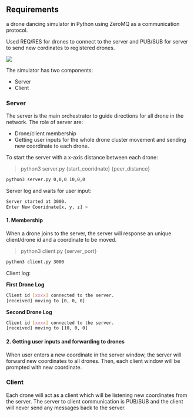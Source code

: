 ## Requirements

a drone dancing simulator in Python using ZeroMQ as a communication protocol.

Used REQ/RES for drones to connect to the server and PUB/SUB for server to send new cordinates to registered drones.

![](https://usatftw.files.wordpress.com/2018/02/drones.jpg)

The simulator has two components:
- Server
- Client

### Server

The server is the main orchestrator to guide directions for all drone in the network. The role of server are:
- Drone/client membership
- Getting user inputs for the whole drone cluster movement and sending new coordinate to each drone.

To start the server with a x-axis distance between each drone:

> python3 server.py {start_cooridnate} {peer_distance}

```sh
python3 server.py 0,0,0 10,0,0
```

Server log and waits for user input:

```sh
Server started at 3000.
Enter New Cooridnate[x, y, z] > 
```

#### 1. Membership

When a drone joins to the server, the server will response an unique client/drone id and a coordinate to be moved.

> python3 client.py {server_port}

```sh
python3 client.py 3000 
```
Client log:

__First Drone Log__

```sh
Client id [xxxx] connected to the server.
[received] moving to [0, 0, 0]
```

__Second Drone Log__

```sh
Client id [xxxx] connected to the server.
[received] moving to [10, 0, 0]
```

#### 2. Getting user inputs and forwarding to drones

When user enters a new coordinate in the server window, the server will forward new coordinates to all drones. Then, each client window will be prompted with new coordinate.

### Client

Each drone will act as a client which will be listening new coordinates from the server. The server to client communication is PUB/SUB and the client will never send any messages back to the server.